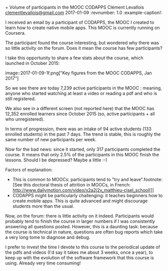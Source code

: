 = Volume of participants in the MOOC CODAPPS
Clément Levallois <clementlevallois@gmail.com>
2017-01-09
:revnumber: 1.0
:example-caption!:

I received an email by a participant of CODAPPS, the MOOC I created to learn how to create native mobile apps.
This MOOC is currently running on Coursera.

The participant found the course interesting, but wondered why there was so little activity on the forum.
Does it mean the course has few participants?

I take this opportunity to share a few stats about the course, which launched in October 2015:

image::2017-01-09-1f.png["Key figures from the MOOC CODAPPS, Jan 2017"]

So we see there are today 7,239 active participants in the MOOC : meaning, anyone who started watching at least a video or reading a pdf and who is still registered.

We also see in a different screen (not reported here) that the MOOC has 12,352 enrolled learners since October 2015 (so, active participants + all who unregistered).

In terms of progression, there was an intake of 94 active students (133 enrolled students) in the past 7 days.
The trend is stable, this is roughly the same number of new participants per week.

Now for the bad news: since it started, only 317 participants completed the course.
It means that only 2.5% of the participants in this MOOC finish the lessons.
Should I be depressed? Maybe a little :-)

Factors of explanation:

- This is common to MOOCs: participants tend to "try and leave".footnote:[See this doctoral thesis of attrition in MOOCs, in French: http://www.dailymotion.com/video/x2a2j2v_matthieu-cisel_school[]]
- CODAPPS might be particularly challenging: it teaches beginners how to create mobile apps. This is quite advanced and might discourage students more than the usual.

Now, on the forum: there is little activity on it indeed.
Participants would probably tend to finish the course in larger numbers if I was consistently answering all questions posted.
However, this is a daunting task: because the course is technical in nature, questions are often bug reports which take a very long tome to diagnose and debug.

I prefer to invest the time I devote to this course to the periodical update of the pdfs and videos (I'd say it takes me about 3 weeks, once a year), to keep up with the evolution of the software framework that this course is using.
Already very time consuming!
